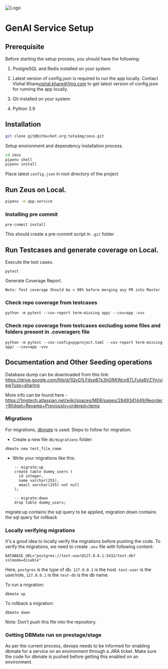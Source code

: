 ![Logo](https://www.google.com/u/0/ac/images/logo.gif?uid=117303872071132793314)

# GenAI Service Setup

## Prerequisite
Before starting the setup process, you should have the following:

1. PostgreSQL and Redis installed on your system

2. Latest version of config.json is required to run the app locally. Contact Vishal Khare<vishal.khare@1mg.com> to get latest version of config.json for running the app locally.

3. Git installed on your system

4. Python 3.9

## Installation

```bash
git clone git@bitbucket.org:tata1mg/zeus.git
```

Setup environment and dependency installation process.
```bash  
cd zeus
pipenv shell
pipenv install
```
Place latest `config.json` in root directory of the project 

## Run Zeus on Local.

```bash 
pipenv -m app.service
```

### Installing pre commit
```
pre-commit install
```
This should create a pre-commit script in `.git` folder


## Run Testcases and generate coverage on Local.

Execute the test cases.
```
pytest
```
Generate Coverage Report.

`Note: Test coverage Should be > 90% before merging any PR into Master`
### Check repo coverage from testcases
```
python -m pytest --cov-report term-missing app/ --cov=app -vvv
```
### Check repo coverage from testcases excluding some files and folders present in .coveragerc file
```
python -m pytest --cov-config=pyproject.toml --cov-report term-missing app/ --cov=app -vvv
```


## Documentation and Other Seeding operations 

Database dump can be downloaded from this link: https://drive.google.com/file/d/1QvG1LFdypB7s3hGRKWcn8TLFuIg8VZYn/view?usp=sharing

More info can be found here - https://1mgtech.atlassian.net/wiki/spaces/MER/pages/2849341449/Reorder+Widget+Revamp+Previously+ordered+items

### Migrations
For migrations, [dbmate](https://github.com/amacneil/dbmate) is used. Steps 
to follow for migration:

- Create a new file `db/migrations` folder:
```
dbmate new test_file_name
```
- Write your migrations like this:
```
    -- migrate:up
    create table dummy_users (
      id integer,
      name varchar(255),
      email varchar(255) not null
    );
  
    -- migrate:down
    drop table dummy_users;
```
migrate:up contains the sql query to be applied, migration down contains the sql query for rollback

### Locally verifying migrations
It's a good idea to locally verify the migrations before pushing the code. To verify 
the migrations, we need to create `.env` file with following content:

```
DATABASE_URL="postgres://test-user@127.0.0.1:5432/test-db?sslmode=disable"
```

Here, `postgres` is the type of db. `127.0.0.1` is the host. `test-user` is the user/role, `127.0.0.1` is the 
`test-db` is the db name. 

To run a migration:
```
dbmate up
```

To rollback a migration:
```
dbmate down
```

Note: Don't push this file into the repository.

### Getting DBMate run on prestage/stage
As per the current process, devops needs to be informed for enabling dbmate for a 
service on an environment through a JIRA ticket. Make sure the code for dbmate is pushed
before getting this enabled on an environment.

